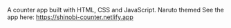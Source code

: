 A counter app built with HTML, CSS and JavaScript. Naruto themed
See the app here: https://shinobi-counter.netlify.app
